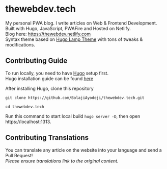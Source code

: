 # thewebdev.tech

My personal PWA blog. I write articles on Web & Frontend Development. <br>
Built with Hugo, JavaScript, PWAFire and Hosted on Netlify. <br>
Blog here: https://thewebdev.netlify.com <br>
Syntax theme based on [Hugo Lamp Theme](https://github.com/huyb1991/hugo-lamp) with tons of tweaks & modifications.


## Contributing Guide

To run locally, you need to have [Hugo](https://gohugo.io/) setup first. <br>
Hugo installation guide can be found [here](https://gohugo.io/getting-started/installing) <br>


After installing Hugo, clone this repository 
```
git clone https://github.com/BolajiAyodeji/thewebdev.tech.git
```
```
cd thewebdev.tech
```
Run this command to start local build `hugo server -D`, then open https://localhost:1313.


## Contributing Translations

You can translate any article on the website into your language and send a Pull Request! <br>
*Please ensure translations link to the original content.* <br>
